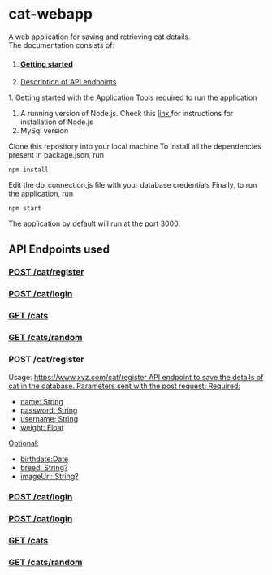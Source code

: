 # cat-webapp
A web application for saving and retrieving cat details.
<br>
The documentation consists of:
<html>
<ol>
 <li> <a href="#point_1"><h4>Getting started</h4></a></li>
 <li> <a href="#point_2">Description of API endpoints</a>
</ol>

<p id="point_1"> 1. Getting started with the Application
 Tools required to run the application
       <ol>
       <li> A running version of Node.js. Check this <a href = "https://nodejs.org/en/download/package-manager/"> link </a> for instructions for installation of Node.js
       <li>MySql version
   </ol>
                                                                                                               
 Clone this repository into your local machine
 To install all the dependencies present in package.json, run
 ```
 npm install
 ```
 Edit the db_connection.js file with your database credentials
 Finally, to run the application, run
 
 ```
 npm start
 ```
 The application by default will run at the port 3000.

 ## API Endpoints used
 <a href = "#api_1"><h3> POST /cat/register </h3> </a>
 <a href = "#api_2"><h3> POST /cat/login </h3> </a>
 <a href = "#api_3"><h3> GET /cats </h3> </a>
 <a href = "#api_4"><h3> GET /cats/random </h3> </a>

<p id="api_1">  <h3> POST /cat/register </h3> 
Usage: <a href="#"> https://www.xyz.com/cat/register
API endpoint to save the details of cat in the database.
Parameters sent with the post request:
 Required:
<ul>
 <li>name: String
 <li>password: String
 <li>username: String
 <li>weight: Float
 </ul>

 Optional:
  <ul>
 <li> birthdate:Date
 <li>breed: String?
 <li> imageUrl: String?
 </ul>

</p>

<p id ="api_2"> <h3> POST /cat/login </h3></p>
<p id ="api_2"> <h3> POST /cat/login </h3></p>
<p id ="api_3"> <h3> GET /cats </h3></p>
<p id ="api_4"> <h3> GET /cats/random </h3></p>

